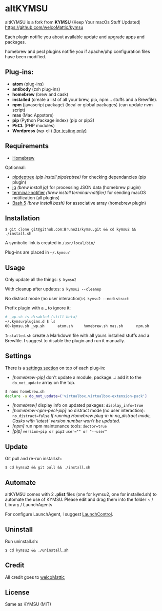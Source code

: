 # altKYMSU
altKYMSU is a fork from **KYMSU** (Keep Your macOs Stuff Updated)
https://github.com/welcoMattic/kymsu

Each plugin notifie you about available update and upgrade apps and packages.

homebrew and pecl plugins notifie you if apache/php configuration files have been modified.



## Plug-ins:

- **atom** (plug-ins)
- **antibody** (zsh plug-ins)
- **homebrew**  (brew and cask)
- **installed** (create a list of all your brew, pip, npm... stuffs and a Brewfile). 
- **npm** (javascript package) (local or global packages) (can update nvm script)
- **mas** (Mac Appstore)
- **pip** (Python Package index) (pip or pip3)
- **PECL** (PHP modules)
- **Wordpress** (wp-cli) <u>(for testing only)</u>

 

## Requirements

- [Homebrew](https://brew.sh/)

Optionnal:

- [pipdeptree](https://pypi.python.org/pypi/pipdeptree) *(pip install pipdeptree)* for checking dependancies (pip plugin)
- [jq](https://github.com/stedolan/jq) *(brew install jq)* for processing JSON data (homebrew plugin)
- [terminal-notifier](https://github.com/julienXX/terminal-notifier) *(brew install terminal-notifier)* for sending macOS notification (all plugins)
- [Bash 5](https://www.gnu.org/software/bash/) *(brew install bash)* for associative array (homebrew plugin)



## Installation

`$ git clone git@github.com:Bruno21/kymsu.git && cd kymsu2 && ./install.sh`

A symbolic link is created in `/usr/local/bin/`

Plug-ins are placed in `~/.kymsu/`



## Usage

Only update all the things:  `$ kymsu2` 

With cleanup after updates: `$ kymsu2 --cleanup`

No distract mode  (no user interaction):`$ kymsu2 --nodistract`

Prefix plugin with a _ to ignore it:

```bash
# _wp.sh is disabled (still beta)
~/.kymsu/plugins.d $ ls
00-kymsu.sh _wp.sh      atom.sh     homebrew.sh mas.sh      npm.sh      pecl.sh     pip.sh
```

`Installed.sh` create a Markdown file with all yours installed stuffs and a Brewfile. I suggest to disable the plugin and run it manually.



## Settings

 There is a <u>settings section</u> on top of each plug-in:

- *[homebrew-pip]* don't update a module, package...: add it to the `do_not_update` array on the top.

```bash
$ nano homebrew.sh
declare -a do_not_update=('virtualbox,virtualbox-extension-pack')
```

- *[homebrew]* display info on updated pakages: `display_info=true`
- *[homebrew-npm-pecl-pip]* no distract mode  (no user interaction): `no_distract=false`
  *If running Homebrew plug-in in no_distract mode, Casks with 'latest' version number won't be updated.*
- *[npm]* run npm maintenance tools: `doctor=true`
- *[pip]* `version=pip or pip3`  `user="" or "--user"`



## Update

Git pull and re-run install.sh:

`$ cd kymsu2 && git pull && ./install.sh`



## Automate

altKYMSU comes with 2 **.plist** files (one for kymsu2, one for installed.sh) to automate the use of KYMSU.  Please edit and drag them into the folder ~ / Library / LaunchAgents

For configure LaunchAgent, I suggest [LaunchControl](http://www.soma-zone.com).



## Uninstall

Run uninstall.sh:

`$ cd kymsu2 && ./uninstall.sh`



## Credit

All credit goes to [welcoMattic](https://github.com/welcoMattic/kymsu)



## License

Same as KYMSU (MIT)

